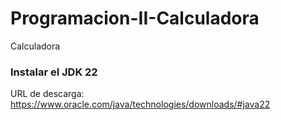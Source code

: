 # Programacion-II-Calculadora
Calculadora

### Instalar el JDK 22
URL de descarga: https://www.oracle.com/java/technologies/downloads/#java22